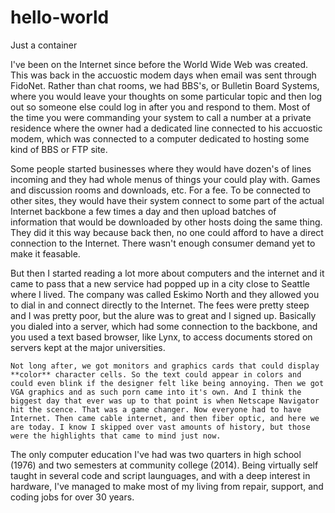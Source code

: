 # hello-world
Just a container

  I've been on the Internet since before the World Wide Web was created. This was back in the accuostic modem days when email was sent through FidoNet. Rather than chat rooms, we had BBS's, or Bulletin Board Systems, where you would leave your thoughts on some particular topic and then log out so someone else could log in after you and respond to them. Most of the time you were commanding your system to call a number at a private residence where the owner had a dedicated line connected to his accuostic modem, which was connected to a computer dedicated to hosting some kind of BBS or FTP site.

  Some people started businesses where they would have dozen's of lines incoming and they had whole menus of things your could play with. Games and discussion rooms and downloads, etc. For a fee. To be connected to other sites, they would have their system connect to some part of the actual Internet backbone  a few times a day and then upload batches of information that would be downloaded by other hosts doing the same thing. They did it this way because back then, no one could afford to have a direct connection to the Internet. There wasn't enough consumer demand yet to make it feasable.
  
  But then I started reading a lot more about computers and the internet and it came to pass that a new service had popped up in a city close to Seattle where I lived. The company was called Eskimo North and they allowed you to dial in and connect directly to the Internet. The fees were pretty steep and I was pretty poor, but the alure was to great and I signed up. Basically you dialed into a server, which had some connection to the backbone, and you used a text based browser, like Lynx, to access documents stored on servers kept at the major universities.
  
    Not long after, we got monitors and graphics cards that could display **color** character cells. So the text could appear in colors and could even blink if the designer felt like being annoying. Then we got VGA graphics and as such porn came into it's own. And I think the biggest day that ever was up to that point is when Netscape Navigator hit the scence. That was a game changer. Now everyone had to have Internet. Then came cable internet, and then fiber optic, and here we are today. I know I skipped over vast amounts of history, but those were the highlights that came to mind just now.

The only computer education I've had was two quarters in high school (1976) and two semesters at community college (2014). Being virtually self taught in several code and script launguages, and with a deep interest in hardware, I've managed to make most of my living from repair, support, and coding jobs for over 30 years.
